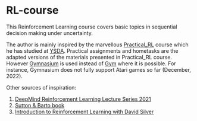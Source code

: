 # RL-course

This Reinforcement Learning course covers basic topics in sequential decision making under uncertainty.

The author is mainly inspired by the marvellous [Practical_RL](https://github.com/yandexdataschool/Practical_RL) course which he has studied at [YSDA](https://academy.yandex.com/dataschool/). 
Practical assignments and hometasks are the adapted versions of the materials presented in Practical_RL course. However
[Gymnasium](https://gymnasium.farama.org) is used instead of [Gym](https://www.gymlibrary.dev) where it is possible. For instance, Gymnasium does not fully support Atari games so far (December, 2022).

Other sources of inspiration:

1. [DeepMind Reinforcement Learning Lecture Series 2021](https://www.deepmind.com/learning-resources/reinforcement-learning-lecture-series-2021)
2. [Sutton & Barto book](http://www.incompleteideas.net/book/the-book-2nd.html)
3. [Introduction to Reinforcement Learning with David Silver](https://www.deepmind.com/learning-resources/introduction-to-reinforcement-learning-with-david-silver)
